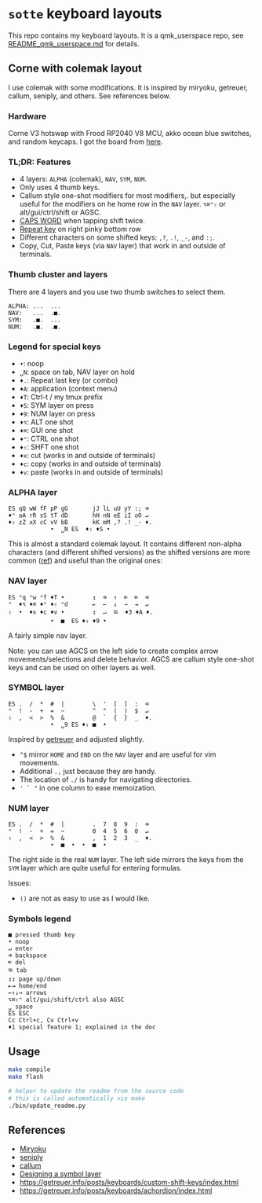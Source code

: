 # `sotte` keyboard layouts

This repo contains my keyboard layouts.
It is a qmk_userspace repo, see [README_qmk_userspace.md](README_qmk_userspace.md) for details.

## Corne with colemak layout

I use colemak with some modifications.
It is inspired by miryoku, getreuer, callum, seniply, and others.
See references below.

### Hardware

Corne V3 hotswap with Frood RP2040 V8 MCU, akko ocean blue switches, and random keycaps.
I got the board from [here](https://42keebs.eu/shop/kits/pro-micro-based/corne-cherry-v3-hotswap-split-ergo-40-kit/).

<!-- REPLACE_MARKER_START -->
### TL;DR: Features

- 4 layers: `ALPHA` (colemak), `NAV`, `SYM`, `NUM`.
- Only uses 4 thumb keys.
- Callum style one-shot modifiers for most modifiers,.
  but especially useful for the modifiers on he home row in the `NAV` layer.
  `⌥⌘⌃⇧` or alt/gui/ctrl/shift or AGSC.
- [CAPS WORD](https://docs.qmk.fm/#/feature_caps_word) when tapping shift twice.
- [Repeat key](https://docs.qmk.fm/#/feature_repeat_key) on right pinky bottom row
- Different characters on some shifted keys: `,?`, `.!`, `_-`, and `:;`.
- Copy, Cut, Paste keys (via `NAV` layer) that work in and outside of terminals.

### Thumb cluster and layers

There are 4 layers and you use two thumb switches to select them.

```text
ALPHA: ...  ...
NAV:   ...  .■.
SYM:   .■.  ...
NUM:   .■.  .■.
```

### Legend for special keys

- `•`: noop
- `␣N`: space on tab, NAV layer on hold
- `♦.`: Repeat last key (or combo)
- `♦A`: application (context menu)
- `♦T`: Ctrl-t / my tmux prefix
- `♦S`: SYM layer on press
- `♦9`: NUM layer on press
- `♦⌥`: ALT one shot
- `♦⌘`: GUI one shot
- `♦⌃`: CTRL one shot
- `♦⇧`: SHFT one shot
- `♦x`: cut (works in and outside of terminals)
- `♦c`: copy (works in and outside of terminals)
- `♦v`: paste (works in and outside of terminals)

### ALPHA layer

```text
ES qQ wW fF pP gG       jJ lL uU yY :; ⌫
♦⌃ aA rR sS tT dD       hH nN eE iI oO ↵
♦⇧ zZ xX cC vV bB       kK mM ,? .! _- ♦.
            •  ␣N ES  ♦⇧ ♦S •
```

This is almost a standard colemak layout.
It contains different non-alpha characters (and different shifted versions)
as the shifted versions are more common ([ref](https://getreuer.info/posts/keyboards/symbol-layer/index.html#symbol-character-frequencies))
and useful than the original ones:

### NAV layer

```text
ES ⌃q ⌃w ⌃f ♦T •        ↥  ⌫  ↑  ⌦  ⌦  ⌫
⌃  ♦⌥ ♦⌘ ♦⌃ ♦⇧ ⌃d       ⇤  ←  ↓  →  ⇥  ↵
⇧  •  ♦x ♦c ♦v •        ↧  ↵  ⭾  ♦3 ♦A ♦.
            •  ■  ES ♦⇧ ♦9 •
```

A fairly simple nav layer.

Note: you can use AGCS on the left side to create complex arrow movements/selections
and delete behavior.
AGCS are callum style one-shot keys and can be used on other layers as well.

### SYMBOL layer

```text
ES .  /  *  #  |        \  '  [  ]  :  ⌫
⌃  !  -  +  =  ~        ^  "  (  )  $  ↵
⇧  ,  <  >  %  &        @  `  {  }  _  ♦.
            •  ␣9 ES ♦⇧ ■  •
```

Inspired by [getreuer](https://getreuer.info/posts/keyboards/symbol-layer/index.html)
and adjusted slightly.

- `^$` mirror `HOME` and `END` on the `NAV` layer and are useful for vim movements.
- Additional `.,` just because they are handy.
- The location of `./` is handy for navigating directories.
- ``' ` "`` in one column to ease memoization.

### NUM layer

```text
ES .  /  *  #  |        .  7  8  9  :  ⌫
⌃  !  -  +  =  ~        0  4  5  6  0  ↵
⇧  ,  <  >  %  &        ,  1  2  3  _  ♦.
            •  ■  •  •  ■  •
```

The right side is the real `NUM` layer.
The left side mirrors the keys from the `SYM` layer which are quite useful for entering formulas.

Issues:

- `()` are not as easy to use as I would like.

### Symbols legend

```text
■ pressed thumb key
• noop
↵ enter
⌫ backspace
⌦ del
⭾ tab
↥↧ page up/down
⇤⇥ home/end
←↑↓→ arrows
⌥⌘⇧⌃ alt/gui/shift/ctrl also AGSC
␣ space
ES ESC
Cc Ctrl+c, Cv Ctrl+v
♦1 special feature 1; explained in the doc
```

<!-- REPLACE_MARKER_END -->

## Usage

```bash
make compile
make flash

# helper to update the readme from the source code
# this is called automatically via make
./bin/update_readme.py
```

## References

- [Miryoku](https://github.com/manna-harbour/miryoku)
- [seniply](https://stevep99.github.io/seniply/)
- [callum](https://keymapdb.com/keymaps/callum_oakley/)
- [Designing a symbol layer](https://getreuer.info/posts/keyboards/symbol-layer/index.html)
- https://getreuer.info/posts/keyboards/custom-shift-keys/index.html
- https://getreuer.info/posts/keyboards/achordion/index.html